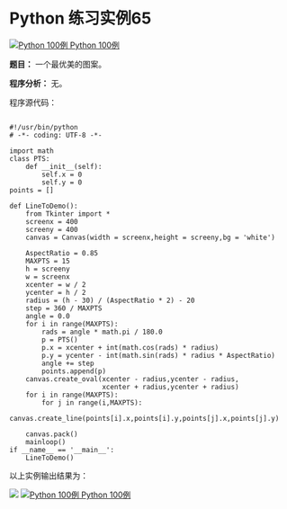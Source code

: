 Python 练习实例65
=============

 [![Python 100例](../images/up.gif)
 Python 100例](python-100-examples.html)


 **题目：** 一个最优美的图案。　　

 **程序分析：** 无。

 程序源代码：


```

#!/usr/bin/python
# -*- coding: UTF-8 -*-

import math
class PTS:
    def __init__(self):
        self.x = 0
        self.y = 0
points = []

def LineToDemo():
    from Tkinter import *
    screenx = 400
    screeny = 400
    canvas = Canvas(width = screenx,height = screeny,bg = 'white')

    AspectRatio = 0.85
    MAXPTS = 15
    h = screeny
    w = screenx
    xcenter = w / 2
    ycenter = h / 2
    radius = (h - 30) / (AspectRatio * 2) - 20
    step = 360 / MAXPTS
    angle = 0.0
    for i in range(MAXPTS):
        rads = angle * math.pi / 180.0
        p = PTS()
        p.x = xcenter + int(math.cos(rads) * radius)
        p.y = ycenter - int(math.sin(rads) * radius * AspectRatio)
        angle += step
        points.append(p)
    canvas.create_oval(xcenter - radius,ycenter - radius,
                       xcenter + radius,ycenter + radius)
    for i in range(MAXPTS):
        for j in range(i,MAXPTS):
            canvas.create_line(points[i].x,points[i].y,points[j].x,points[j].y)

    canvas.pack()
    mainloop()
if __name__ == '__main__':
    LineToDemo()

```

 以上实例输出结果为：

 ![](https://www.runoob.com/wp-content/uploads/2015/10/tk7.jpg)
 [![Python 100例](../images/up.gif)
 Python 100例](python-100-examples.html)
